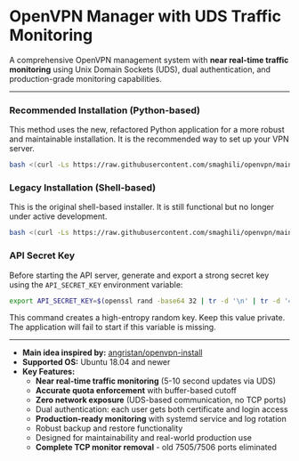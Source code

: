 # OpenVPN Manager with UDS Traffic Monitoring

A comprehensive OpenVPN management system with **near real-time traffic monitoring** using Unix Domain Sockets (UDS), dual authentication, and production-grade monitoring capabilities.

---

### Recommended Installation (Python-based)

This method uses the new, refactored Python application for a more robust and maintainable installation. It is the recommended way to set up your VPN server.

```bash
bash <(curl -Ls https://raw.githubusercontent.com/smaghili/openvpn/main/deploy.sh)
```

### Legacy Installation (Shell-based)

This is the original shell-based installer. It is still functional but no longer under active development.

```bash
bash <(curl -Ls https://raw.githubusercontent.com/smaghili/openvpn/main/install.sh)
```

### API Secret Key

Before starting the API server, generate and export a strong secret key using the `API_SECRET_KEY` environment variable:

```bash
export API_SECRET_KEY=$(openssl rand -base64 32 | tr -d '\n' | tr -d '=+/')
```

This command creates a high-entropy random key. Keep this value private. The application will fail to start if this variable is missing.

---

- **Main idea inspired by:** [angristan/openvpn-install](https://github.com/angristan/openvpn-install)
- **Supported OS:** Ubuntu 18.04 and newer
- **Key Features:**
  - **Near real-time traffic monitoring** (5-10 second updates via UDS)
  - **Accurate quota enforcement** with buffer-based cutoff
  - **Zero network exposure** (UDS-based communication, no TCP ports)
  - Dual authentication: each user gets both certificate and login access
  - **Production-ready monitoring** with systemd service and log rotation
  - Robust backup and restore functionality
  - Designed for maintainability and real-world production use
  - **Complete TCP monitor removal** - old 7505/7506 ports eliminated
